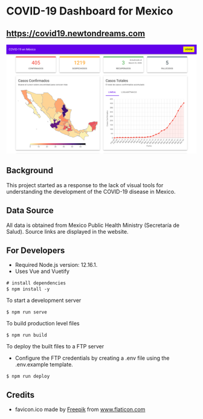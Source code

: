 # COVID-19 Dashboard for Mexico

## https://covid19.newtondreams.com

<img src="./src/assets/covid19.png">

## Background

This project started as a response to the lack of visual tools for understanding the development of the COVID-19 disease in Mexico.

## Data Source

All data is obtained from Mexico Public Health Ministry (Secretaría de Salud). Source links are displayed in the website.

## For Developers

- Required Node.js version: 12.16.1.
- Uses Vue and Vuetify

```
# install dependencies
$ npm install -y
```

To start a development server

```
$ npm run serve
```

To build production level files

```
$ npm run build
```

To deploy the built files to a FTP server

- Configure the FTP credentials by creating a .env file using the .env.example template.

```
$ npm run deploy
```

## Credits

- favicon.ico made by <a href="" title="Freepik">Freepik</a> from <a href="https://www.flaticon.com/" title="Flaticon">www.flaticon.com</a>
